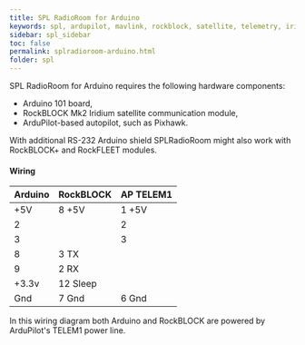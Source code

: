 ```yaml
---
title: SPL RadioRoom for Arduino
keywords: spl, ardupilot, mavlink, rockblock, satellite, telemetry, iridium, unmanned vehicle, sbd, arduino
sidebar: spl_sidebar
toc: false
permalink: splradioroom-arduino.html
folder: spl
---
```


SPL RadioRoom for Arduino requires the following hardware components:
* Arduino 101 board,
* RockBLOCK Mk2 Iridium satellite communication module,
* ArduPilot-based autopilot, such as Pixhawk. 

With additional RS-232 Arduino shield SPLRadioRoom might also work with RockBLOCK+ and RockFLEET modules.

#### Wiring 

|  Arduino  | RockBLOCK | AP TELEM1 |
|-----------|-----------|-----------|
| +5V       | 8 +5V     | 1 +5V     |
| 2         |           | 2         |
| 3         |           | 3         |
| 8         | 3 TX      |           |
| 9         | 2 RX      |           |
| +3.3v     | 12 Sleep  |           |
| Gnd       | 7 Gnd     | 6 Gnd     |

In this wiring diagram both Arduino and RockBLOCK are powered by ArduPilot's TELEM1 power line.

